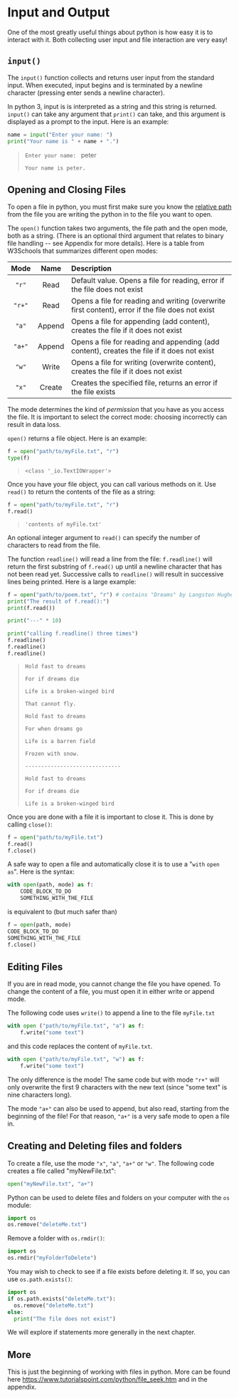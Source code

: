 # Input and Output

One of the most greatly useful things about python is how easy it is to interact with it. Both collecting user input and file interaction are very easy!


## `input()`

The `input()` function collects and returns user input from the standard input. When executed, input begins and is terminated by a newline character (pressing enter sends a newline character).

In python 3, input is is interpreted as a string and this string is returned. `input()` can take any argument that `print()` can take, and this argument is displayed as a prompt to the input. Here is an example:

```python
name = input("Enter your name: ")
print("Your name is " + name + ".")
```
> `Enter your name: ` peter
>
> `Your name is peter.`


## Opening and Closing Files

To open a file in python, you must first make sure you know the [relative path](https://en.wikipedia.org/wiki/Path_%28computing%29#Representations_of_paths_by_operating_system_and_shell) from the file you are writing the python in to the file you want to open.

The `open()` function takes two arguments, the file path and the open mode, both as a string. (There is an optional third argument that relates to binary file handling -- see Appendix for more details). Here is a table from W3Schools that summarizes different open modes:

| Mode   | Name    |  Description                                                                                |
|:------:|:-------:|:--------------------------------------------------------------------------------------------|
| `"r"`  | Read    | Default value. Opens a file for reading, error if the file does not exist                   |
| `"r+"` | Read    | Opens a file for reading and writing (overwrite first content), error if the file does not exist                      |
| `"a"`  | Append  | Opens a file for appending (add content), creates the file if it does not exist             |  
| `"a+"` | Append  | Opens a file for reading and appending (add content), creates the file if it does not exist |
| `"w"`  | Write   | Opens a file for writing (overwrite content), creates the file if it does not exist         |
| `"x"`  | Create  | Creates the specified file, returns an error if the file exists                             |

The mode determines the kind of *permission* that you have as you access the file. It is important to select the correct mode: choosing incorrectly can result in data loss.

`open()` returns a file object. Here is an example:

```python
f = open("path/to/myFile.txt", "r")
type(f)
```
> `<class '_io.TextIOWrapper'>`


Once you have your file object, you can call various methods on it. Use `read()` to return the contents of the file as a string:

```python
f = open("path/to/myFile.txt", "r")
f.read()
```
> `'contents of myFile.txt'`

An optional integer argument to `read()` can specify the number of characters to read from the file.

The function `readline()` will read a line from the file: `f.readline()` will return the first substring of `f.read()` up until a newline character that has not been read yet. Successive calls to `readline()` will result in successive lines being printed. Here is a large example:

```python
f = open("path/to/poem.txt", "r") # contains "Dreams" by Langston Hughes
print("The result of f.read():")
print(f.read())

print("---" * 10)

print("calling f.readline() three times")
f.readline()
f.readline()
f.readline()
```
> `Hold fast to dreams`
>
> `For if dreams die`
>
> `Life is a broken-winged bird`
>
> `That cannot fly.`
>
> `Hold fast to dreams`
>
> `For when dreams go`
>
> `Life is a barren field`
>
> `Frozen with snow.`
>
> `------------------------------`
>
> `Hold fast to dreams`
>
> `For if dreams die`
>
> `Life is a broken-winged bird`


Once you are done with a file it is important to close it. This is done by calling `close()`:

```python
f = open("path/to/myFile.txt")
f.read()
f.close()
```

A safe way to open a file and automatically close it is to use a "`with` `open` `as`". Here is the syntax:

```python
with open(path, mode) as f:
    CODE_BLOCK_TO_DO
    SOMETHING_WITH_THE_FILE
```

is equivalent to (but much safer than)


```python
f = open(path, mode)
CODE_BLOCK_TO_DO
SOMETHING_WITH_THE_FILE
f.close()
```


## Editing Files


If you are in read mode, you cannot change the file you have opened. To change the content of a file, you must open it in either write or append mode.

The following code uses `write()` to append a line to the file `myFile.txt`

```python
with open ("path/to/myFile.txt", "a") as f:
    f.write("some text")
```

and this code replaces the content of `myFile.txt`.

```python
with open ("path/to/myFile.txt", "w") as f:
    f.write("some text")
```

 The only difference is the mode! The same code but with mode `"r+"` will only overwrite the first 9 characters with the new text (since "some text" is nine characters long).

The mode `"a+"` can also be used to append, but also read, starting from the beginning of the file! For that reason, `"a+"` is a very safe mode to open a file in.


## Creating and Deleting files and folders

To create a file, use the mode `"x"`, `"a"`, `"a+"` or `"w"`. The following code creates a file called "myNewFile.txt":

```python
open("myNewFile.txt", "a+")
```

Python can be used to delete files and folders on your computer with the `os` module:

```python
import os
os.remove("deleteMe.txt")
```


Remove a folder with `os.rmdir()`:

```python
import os
os.rmdir("myFolderToDelete")
```


You may wish to check to see if a file exists before deleting it. If so, you can use `os.path.exists()`:

```python
import os
if os.path.exists("deleteMe.txt"):
  os.remove("deleteMe.txt")
else:
  print("The file does not exist")
```

We will explore if statements more generally in the next chapter.


## More

This is just the beginning of working with files in python. More can be found here https://www.tutorialspoint.com/python/file_seek.htm and in the appendix.
